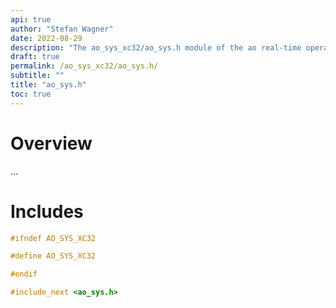 ```yaml
---
api: true
author: "Stefan Wagner"
date: 2022-08-29
description: "The ao_sys_xc32/ao_sys.h module of the ao real-time operating system."
draft: true
permalink: /ao_sys_xc32/ao_sys.h/ 
subtitle: ""
title: "ao_sys.h"
toc: true
---
```


# Overview

...

# Includes

```c
#ifndef AO_SYS_XC32

#define AO_SYS_XC32

#endif

#include_next <ao_sys.h>

```
